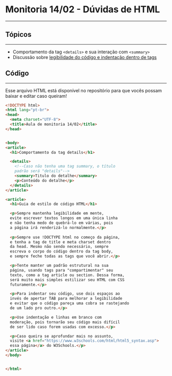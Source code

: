 # Monitoria 14/02 - Dúvidas de HTML

---

## Tópicos
---

-  Comportamento da tag `<details>` e sua interação com `<summary>`
-  Discussão sobre [legibilidade do código e indentação dentro de tags](https://www.w3schools.com/html/html5_syntax.asp)

## Código
---

Esse arquivo HTML está disponível no repositório para que vocês possam baixar e editar caso queiram!

```html
<!DOCTYPE html>
<html lang="pt-br">
<head>
  <meta charset="UTF-8">
  <title>Aula de monitoria 14/02</title>
</head>


<body>
<article>
  <h1>Comportamento da tag details</h1>

  <details>
    <!--Caso não tenha uma tag summary, o título
    padrão será "details"-->
    <summary>Titulo do detalhe</summary>
    <p>Conteúdo do detalhe</p>
  </details>
</article>

<article>
  <h1>Guia de estilo de código HTML</h1>

  <p>Sempre mantenha legibilidade em mente,
  evite escrever textos longos em uma única linha
  e não tenha medo de quebrá-lo em várias, pois
  a página irá renderizá-lo normalmente.</p>
  
  <p>Sempre use !DOCTYPE html no começo da página,
  e tenha a tag de title e meta charset dentro
  da head. Mesmo não sendo necessário, sempre 
  escreva o corpo do código dentro da tag body, 
  e sempre feche todas as tags que você abrir.</p>

  <p>Tente manter um padrão estrutural na sua
  página, usando tags para "compartimentar" seu
  texto, como a tag article ou section. Dessa forma, 
  será muito mais simples estilizar seu HTML com CSS
  futuramente.</p>

  <p>Para indentar seu código, use dois espaços ao
  invés de apertar TAB para melhorar a legibilidade
  e evitar que o código pareça uma cobra se rastejando
  de um lado pro outro.</p>

  <p>Use indentação e linhas em branco com
  moderação, pois tornarão seu código mais difícil
  de ser lido caso forem usadas com excesso.</p>

  <p>Caso queira se aprofundar mais no assunto,
  visite <a href="https://www.w3schools.com/html/html5_syntax.asp">
  essa página</a> do W3Schools.</p>
</article>
</body>


</html>


```
